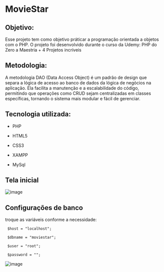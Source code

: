 # MovieStar

## Objetivo:
Esse projeto tem como objetivo práticar a programação orientada a objetos com o PHP. 
O projeto foi desenvolvido durante o curso da Udemy: PHP do Zero a Maestria + 4 Projetos incríveis 

## Metodologia: 
A metodologia DAO (Data Access Object) é um padrão de design que separa a lógica de acesso ao banco de dados da lógica de negócios na aplicação. Ela facilita a manutenção e a escalabilidade do código, permitindo que operações como CRUD sejam centralizadas em classes específicas, tornando o sistema mais modular e fácil de gerenciar.

## Tecnologia utilizada:

- PHP

- HTML5

- CSS3

- XAMPP

- MySql

## Tela inicial 
![image](https://github.com/user-attachments/assets/650bbb3d-5200-4859-ac98-c6f24f2336af)

## Configurações de banco
troque as variáveis conforme a necessidade:

     $host = "localhost";
    
     $dbname = "moviestar";
    
     $user = "root";
    
     $password = "";
![image](https://github.com/user-attachments/assets/1aae954e-4a93-446e-883e-b6413fdb9e4d)



